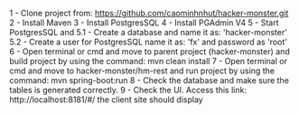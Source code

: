 1 - Clone project from: https://github.com/caominhnhut/hacker-monster.git
2 - Install Maven
3 - Install PostgresSQL
4 - Install PGAdmin V4
5 - Start PostgresSQL and
    5.1 - Create a database and name it as: 'hacker-monster'
    5.2 - Create a user for PostgresSQL name it as: 'fx' and password as 'root'
6 - Open terminal or cmd and move to parent project (hacker-monster) and build project by using the command: mvn clean install
7 - Open terminal or cmd and move to hacker-monster/hm-rest and run project by using the command: mvn spring-boot:run
8 - Check the database and make sure the tables is generated correctly.
9 - Check the UI. Access this link: http://localhost:8181/#/ the client site should display

